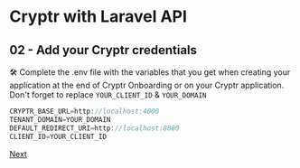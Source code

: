 # Cryptr with Laravel API

## 02 - Add your Cryptr credentials

🛠 Complete the .env file with the variables that you get when creating your application at the end of Cryptr Onboarding or on your Cryptr application. Don't forget to replace `YOUR_CLIENT_ID` & `YOUR_DOMAIN`

```javascript
CRYPTR_BASE_URL=http://localhost:4000
TENANT_DOMAIN=YOUR_DOMAIN
DEFAULT_REDIRECT_URI=http://localhost:8080
CLIENT_ID=YOUR_CLIENT_ID
```

[Next](https://github.com/cryptr-examples/cryptr-laravel-api-sample/tree/03-validate-access-tokens)
